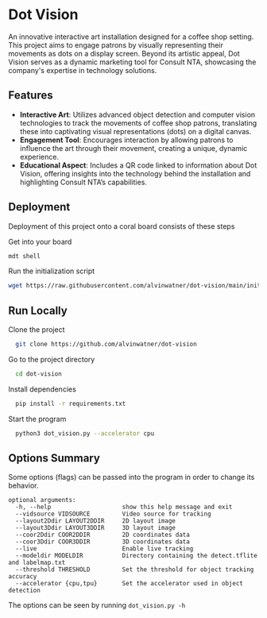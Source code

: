 # Dot Vision

An innovative interactive art installation designed for a coffee shop setting. This project aims to engage patrons by visually representing their movements as dots on a display screen. Beyond its artistic appeal, Dot Vision serves as a dynamic marketing tool for Consult NTA, showcasing the company's expertise in technology solutions.



## Features

- **Interactive Art**: Utilizes advanced object detection and computer vision technologies to track the movements of coffee shop patrons, translating these into captivating visual representations (dots) on a digital canvas.
- **Engagement Tool**: Encourages interaction by allowing patrons to influence the art through their movement, creating a unique, dynamic experience.
- **Educational Aspect**: Includes a QR code linked to information about Dot Vision, offering insights into the technology behind the installation and highlighting Consult NTA’s capabilities.



## Deployment

Deployment of this project onto a coral board consists of these steps

Get into your board
```bash
mdt shell
```

Run the initialization script
```bash
wget https://raw.githubusercontent.com/alvinwatner/dot-vision/main/init.sh -O - | bash 
```


## Run Locally

Clone the project

```bash
  git clone https://github.com/alvinwatner/dot-vision
```

Go to the project directory

```bash
  cd dot-vision
```

Install dependencies

```bash
  pip install -r requirements.txt
```

Start the program

```bash
  python3 dot_vision.py --accelerator cpu
```

## Options Summary
Some options (flags) can be passed into the program in order to change its behavior.

```
optional arguments:
  -h, --help                    show this help message and exit
  --vidsource VIDSOURCE         Video source for tracking
  --layout2Ddir LAYOUT2DDIR     2D layout image
  --layout3Ddir LAYOUT3DDIR     3D layout image
  --coor2Ddir COOR2DDIR         2D coordinates data
  --coor3Ddir COOR3DDIR         3D coordinates data
  --live                        Enable live tracking
  --modeldir MODELDIR           Directory containing the detect.tflite and labelmap.txt
  --threshold THRESHOLD         Set the threshold for object tracking accuracy
  --accelerator {cpu,tpu}       Set the accelerator used in object detection
```

The options can be seen by running `dot_vision.py -h`
